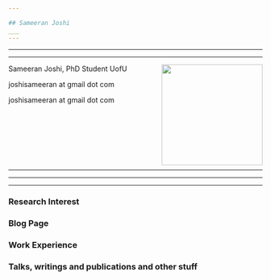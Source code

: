 ```yaml
---

## Sameeran Joshi
___
---
```

***
---
<img align="right" width="200" height="200" src="https://octodex.github.com/images/stormtroopocat.jpg">

Sameeran Joshi, PhD Student UofU

joshisameeran at gmail dot com

joshisameeran at gmail dot com

<br>

<br>

<br>

<br>

<br>

<br>

___

---

***

### Research Interest
### Blog Page
### Work Experience
### Talks, writings and publications and other stuff
